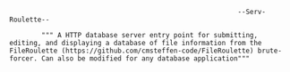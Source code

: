 


                                                             --Serv-Roulette--

            """ A HTTP database server entry point for submitting, editing, and displaying a database of file information from the FileRoulette (https://github.com/cmsteffen-code/FileRoulette) brute-forcer. Can also be modified for any database application"""



